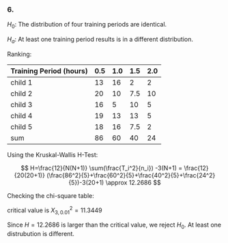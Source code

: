 ### 6.

$H_0$: The distribution of four training periods are identical.

$H_a$: At least one training period results is in a different distribution.

Ranking:

| Training Period (hours) |   0.5   |   1.0   |   1.5   |   2.0   | 
|-------------------------|---------|---------|---------|---------|
|       child 1                  | 13      | 16      | 2       | 2       | 
|        child 2            | 20      | 10      | 7.5     | 10      | 
|           child 3          | 16      | 5       | 10      | 5       | 
|         child 4                | 19      | 13      | 13      | 5       | 
|        child 5                 | 18      | 16      | 7.5     | 2       |
|sum                      | 86      | 60     |40     |24| 

Using the Kruskal-Wallis H-Test:

$$
H=\frac{12}{N(N+1)} \sum(\frac{T_i^2}{n_i}) -3(N+1)
= \frac{12}{20(20+1)} (\frac{86^2}{5}+\frac{60^2}{5}+\frac{40^2}{5}+\frac{24^2}{5})-3(20+1) \approx 12.2686
$$

Checking the chi-square table:

critical value is $X_{3,0.01}^2=11.3449$

Since $H=12.2686$ is larger than the critical value, we reject $H_0$. At least one distrubution is different.  

